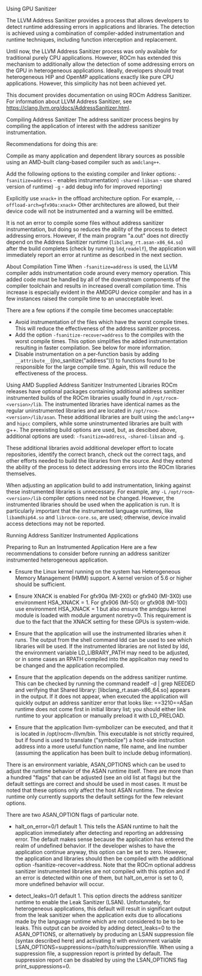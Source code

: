 Using GPU Sanitizer

The LLVM Address Sanitizer provides a process that allows developers to detect runtime addressing errors in applications and libraries. The detection is achieved using a combination of compiler-added instrumentation and runtime techniques, including function interception and replacement.

Until now, the LLVM Address Sanitizer process was only available for traditional purely CPU applications. However, ROCm has extended this mechanism to additionally allow the detection of some addressing errors on the GPU in heterogeneous applications. Ideally, developers should treat heterogeneous HIP and OpenMP applications exactly like pure CPU applications. However, this simplicity has not been achieved yet.

This document provides documentation on using ROCm Address Sanitizer.
For information about LLVM Address Sanitizer, see https://clang.llvm.org/docs/AddressSanitizer.html.

Compiling Address Sanitizer
The address sanitizer process begins by compiling the application of interest with the address sanitizer instrumentation.

Recommendations for doing this are:

Compile as many application and dependent library sources as possible using an AMD-built clang-based compiler such as `amdclang++`.

Add the following options to the existing compiler and linker options:
`-fsanitize=address` - enables instrumentation)
`-shared-libsan` - use shared version of runtime)
`-g` - add debug info for improved reporting)

Explicitly use `xnack+` in the offload architecture option. For example, `--offload-arch=gfx90a:xnack+`
Other architectures are allowed, but their device code will not be instrumented and a warning will be emitted.

It is not an error to compile some files without address sanitizer instrumentation, but doing so reduces the ability of the process to detect addressing errors. However, if the main program "a.out" does not directly depend on the Address Sanitizer runtime (`libclang_rt.asan-x86_64.so`) after the build completes (check by running `ldd`,`readelf`), the application will immediately report an error at runtime as described in the next section.

About Compilation Time
When `-fsanitize=address` is used, the LLVM compiler adds instrumentation code around every memory operation. This added code must be handled by all of the downstream components of the compiler toolchain and results in increased overall compilation time. This increase is especially evident in the AMDGPU device compiler and has in a few instances raised the compile time to an unacceptable level.

There are a few options if the compile time becomes unacceptable:

- Avoid instrumentation of the files which have the worst compile times. This will reduce the effectiveness of the address sanitizer process.
- Add the option `-fsanitize-recover=address` to the compiles with the worst compile times. This option simplifies the added instrumentation resulting in faster compilation. See below for more information.
- Disable instrumentation on a per-function basis by adding `__attribute__`((no_sanitize("address"))) to functions found to be responsible for the large compile time. Again, this will reduce the effectiveness of the process.

Using AMD Supplied Address Sanitizer Instrumented Libraries
ROCm releases have optional packages containing additional address sanitizer instrumented builds of the ROCm libraries usually found in `/opt/rocm-<version>/lib`. The instrumented libraries have identical names as the regular uninstrumented libraries and are located in `/opt/rocm-<version>/lib/asan`.
These additional libraries are built using the `amdclang++` and `hipcc` compilers, while some uninstrumented libraries are built with g++. The preexisting build options are used, but, as descibed above, additional options are used: `-fsanitize=address`, `-shared-libsan` and `-g`.

These additional libraries avoid additional developer effort to locate repositories, identify the correct branch, check out the correct tags, and other efforts needed to build the libraries from the source. And they extend the ability of the process to detect addressing errors into the ROCm libraries themselves.

When adjusting an application build to add instrumentation, linking against these instrumented libraries is unnecessary. For example, any `-L` `/opt/rocm-<version>/lib` compiler options need not be changed. However, the instrumented libraries should be used when the application is run. It is particularly important that the instrumented language runtimes, like `libamdhip64.so` and `librocm-core.so`, are used; otherwise, device invalid access detections may not be reported.

Running Address Sanitizer Instrumented Applications

Preparing to Run an Instrumented Application
Here are a few recommendations to consider before running an address sanitizer instrumented heterogeneous application.

- Ensure the Linux kernel running on the system has Heterogeneous Memory Management (HMM) support. A kernel version of 5.6 or higher should be sufficient.

- Ensure XNACK is enabled
For gfx90a (MI-2X0) or gfx940 (MI-3X0) use environment HSA_XNACK = 1.
For gfx906 (MI-50) or gfx908 (MI-100) use environment HSA_XNACK = 1 but also ensure the amdgpu kernel module is loaded with module argument noretry=0.
This requirement is due to the fact that the XNACK setting for these GPUs is system-wide.

- Ensure that the application will use the instrumented libraries when it runs. The output from the shell command ldd <application name> can be used to see which libraries will be used.
If the instrumented libraries are not listed by ldd, the environment variable LD_LIBRARY_PATH may need to be adjusted, or in some cases an RPATH compiled into the applicaiton may need to be changed and the application recompiled.

- Ensure that the application depends on the address sanitizer runtime. This can be checked by running the command readelf -d <application name> | grep NEEDED and verifying that Shared library: [libclang_rt.asan-x86_64.so] appears in the output.
If it does not appear, when executed the application will quickly output an address sanitizer error that looks like:
==3210==ASan runtime does not come first in initial library list; you should either link runtime to your application or manually preload it with LD_PRELOAD.

- Ensure that the application llvm-symbolizer can be executed, and that it is located in /opt/rocm-<version>/llvm/bin. This executable is not strictly required, but if found is used to translate ("symbolize") a host-side instruction address into a more useful function name, file name, and line number (assuming the application has been built to include debug information).

There is an environment variable, ASAN_OPTIONS which can be used to adjust the runtime behavior of the ASAN runtime itself. There are more than a hundred "flags" that can be adjusted (see an old list at flags) but the default settings are correct and should be used in most cases. It must be noted that these options only affect the host ASAN runtime. The device runtime only currently supports the default settings for the few relevant options.

There are two ASAN_OPTION flags of particular note.

- halt_on_error=0/1 default 1.
This tells the ASAN runtime to halt the application immediately after detecting and reporting an addressing error. The default makes sense because the application has entered the realm of undefined behavior. If the developer wishes to have the application continue anyway, this option can be set to zero. However, the application and libraries should then be compiled with the additional option -fsanitize-recover=address. Note that the ROCm optional address sanitizer instrumented libraries are not compiled with this option and if an error is detected within one of them, but halt_on_error is set to 0, more undefined behavior will occur.

- detect_leaks=0/1 default 1.
This option directs the address sanitizer runtime to enable the Leak Sanitizer (LSAN). Unfortunately, for heterogeneous applications, this default will result in significant output from the leak sanitizer when the application exits due to allocations made by the language runtime which are not considered to be to be leaks. This output can be avoided by adding detect_leaks=0 to the ASAN_OPTIONS, or alternatively by producing an LSAN suppression file (syntax described here) and activating it with environment variable LSAN_OPTIONS=suppressions=/path/to/suppression/file. When using a suppression file, a suppression report is printed by default. The suppression report can be disabled by using the LSAN_OPTIONS flag print_suppressions=0.
